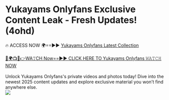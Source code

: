 # Yukayams Onlyfans Exclusive Content Leak - Fresh Updates! (4ohd)

🔥 ACCESS NOW 🌍==►► <a href="https://tinyurl.com/kvy9nzfs" rel="nofollow">Yukayams Onlyfans Latest Collection</a>
<br><br>
[🔴🌍📺📱👉WA𝚃CH Now==►► CLICK HERE TO Yukayams Onlyfans 𝚆𝙰𝚃𝙲𝙷 NOW](https://tinyurl.com/kvy9nzfs)
<br><br>
Unlock Yukayams Onlyfans's private videos and photos today! Dive into the newest 2025 content updates and explore exclusive material you won’t find anywhere else.
<br>
<a href="https://tinyurl.com/kvy9nzfs" rel="nofollow" data-target="animated-image.originalLink"><img src="https://camo.githubusercontent.com/8a4f000d20f83aca3bf7ec5f350d767afa0574a8a352519fd8cfa583a6f93a33/68747470733a2f2f692e696d6775722e636f6d2f644a486b345a712e676966" data-canonical-src="https://i.imgur.com/dJHk4Zq.gif" style="max-width: 100%; display: inline-block;" data-target="animated-image.originalImage"></a>
<br>
